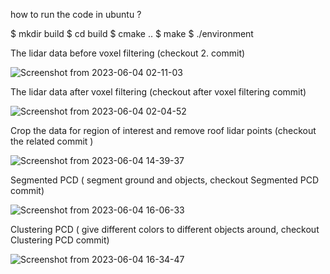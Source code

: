 
how to run the code in ubuntu ?

$ mkdir build
$ cd build
$ cmake ..
$ make
$ ./environment

The lidar data before voxel filtering (checkout 2. commit)

![Screenshot from 2023-06-04 02-11-03](https://github.com/altayilker/sensor_fusion/assets/31896212/c998e610-f881-4ab3-8864-23e9405e4f94)

The lidar data after voxel filtering (checkout after voxel filtering commit)

![Screenshot from 2023-06-04 02-04-52](https://github.com/altayilker/sensor_fusion/assets/31896212/65b28189-3f40-4c5b-b990-66e8aa1492f4)

Crop the data for region of interest and remove roof lidar points (checkout the related commit )

![Screenshot from 2023-06-04 14-39-37](https://github.com/altayilker/sensor_fusion/assets/31896212/cc7e838f-b020-4c82-beab-dec413fe1962)

Segmented PCD ( segment ground and objects, checkout Segmented PCD commit)

![Screenshot from 2023-06-04 16-06-33](https://github.com/altayilker/sensor_fusion/assets/31896212/0c39bf82-35fc-448d-8a72-e8d96bf899f8)

Clustering PCD ( give different colors to different objects around, checkout Clustering PCD commit)

![Screenshot from 2023-06-04 16-34-47](https://github.com/altayilker/sensor_fusion/assets/31896212/132084f5-66cf-4353-9087-14883cb0def7)
